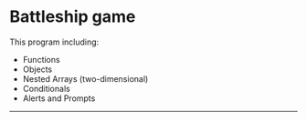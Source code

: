 # Battleship game

This program including:

- Functions
- Objects
- Nested Arrays (two-dimensional)
- Conditionals
- Alerts and Prompts

---
